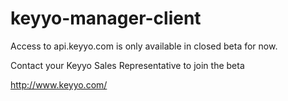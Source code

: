 keyyo-manager-client
====================

Access to api.keyyo.com is only available in closed beta for now.

Contact your Keyyo Sales Representative to join the beta


http://www.keyyo.com/
